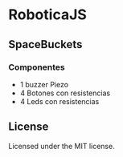 # RoboticaJS

## SpaceBuckets

### Componentes
- 1 buzzer Piezo
- 4 Botones con resistencias
- 4 Leds con resistencias

## License
Licensed under the MIT license.
